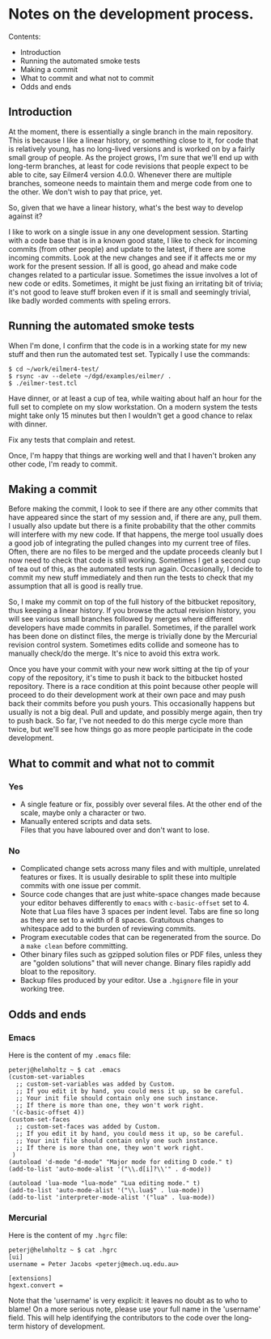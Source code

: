 # Notes on the development process.

Contents:

* Introduction
* Running the automated smoke tests
* Making a commit
* What to commit and what not to commit
* Odds and ends

## Introduction

At the moment, there is essentially a single branch in the main repository. 
This is because I like a linear history, or something close to it, 
for code that is relatively young, has no long-lived versions and 
is worked on by a fairly small group of people. 
As the project grows, I'm sure that we'll end up with long-term branches, 
at least for code revisions that people expect to be able to cite, 
say Eilmer4 version 4.0.0. 
Whenever there are multiple branches, someone needs to maintain them 
and merge code from one to the other. 
We don't wish to pay that price, yet.

So, given that we have a linear history, 
what's the best way to develop against it?

I like to work on a single issue in any one development session. 
Starting with a code base that is in a known good state, 
I like to check for incoming commits (from other people) and 
update to the latest, if there are some incoming commits. 
Look at the new changes and see if it affects me or my work 
for the present session. 
If all is good, go ahead and make code changes 
related to a particular issue. 
Sometimes the issue involves a lot of new code or edits. 
Sometimes, it might be just fixing an irritating bit of trivia; 
it's not good to leave stuff broken even if it is small and 
seemingly trivial, like badly worded comments with speling errors.

## Running the automated smoke tests

When I'm done, I confirm that the code is in a working state 
for my new stuff and then run the automated test set. 
Typically I use the commands:

    $ cd ~/work/eilmer4-test/
    $ rsync -av --delete ~/dgd/examples/eilmer/ .
    $ ./eilmer-test.tcl

Have dinner, or at least a cup of tea, while waiting about half an hour 
for the full set to complete on my slow workstation. 
On a modern system the tests might take only 15 minutes but 
then I wouldn't get a good chance to relax with dinner.

Fix any tests that complain and retest.

Once, I'm happy that things are working well and 
that I haven't broken any other code, I'm ready to commit.

## Making a commit

Before making the commit, I look to see if there are any other commits 
that have appeared since the start of my session and, 
if there are any, pull them.
I usually also update but there is a finite probability that 
the other commits will interfere with my new code.
If that happens, the merge tool usually does a good job 
of integrating the pulled changes into my current tree of files.
Often, there are no files to be merged and the update proceeds cleanly 
but I now need to check that code is still working.
Sometimes I get a second cup of tea out of this, 
as the automated tests run again.
Occasionally, I decide to commit my new stuff immediately and 
then run the tests to check that my assumption that all is good 
is really true.

So, I make my commit on top of the full history 
of the bitbucket repository, thus keeping a linear history.
If you browse the actual revision history, you will see 
various small branches followed by merges where 
different developers have made commits in parallel.
Sometimes, if the parallel work has been done on distinct files, 
the merge is trivially done by the Mercurial revision control system.
Sometimes edits collide and someone has to manually check/do the merge.
It's nice to avoid this extra work.

Once you have your commit with your new work sitting at the tip of your 
copy of the repository, it's time to push it back to 
the bitbucket hosted repository.
There is a race condition at this point because other people will 
proceed to do their development work at their own pace and 
may push back their commits before you push yours.
This occasionally happens but usually is not a big deal.
Pull and update, and possibly merge again, then try to push back.
So far, I've not needed to do this merge cycle more than twice, 
but we'll see how things go as more people participate in the code development.

## What to commit and what not to commit

### Yes

* A single feature or fix, possibly over several files.
At the other end of the scale, maybe only a character or two.
* Manually entered scripts and data sets.  
Files that you have laboured over and don't want to lose.

### No

* Complicated change sets across many files and with multiple, 
unrelated features or fixes.  It is usually desirable to split 
these into multiple commits with one issue per commit.
* Source code changes that are just white-space changes made because
your editor behaves differently to `emacs` with `c-basic-offset` set to 4.
Note that Lua files have 3 spaces per indent level.
Tabs are fine so long as they are set to a width of 8 spaces.
Gratuitous changes to whitespace add to the burden of reviewing commits.
* Program executable codes that can be regenerated from the source.
Do a `make clean` before committing.
* Other binary files such as gzipped solution files or PDF files,
unless they are "golden solutions" that will never change.
Binary files rapidly add bloat to the repository.
* Backup files produced by your editor.  Use a `.hgignore` file in your
working tree.

## Odds and ends

### Emacs
Here is the content of my `.emacs` file:

    peterj@helmholtz ~ $ cat .emacs
    (custom-set-variables
      ;; custom-set-variables was added by Custom.
      ;; If you edit it by hand, you could mess it up, so be careful.
      ;; Your init file should contain only one such instance.
      ;; If there is more than one, they won't work right.
     '(c-basic-offset 4))
    (custom-set-faces
      ;; custom-set-faces was added by Custom.
      ;; If you edit it by hand, you could mess it up, so be careful.
      ;; Your init file should contain only one such instance.
      ;; If there is more than one, they won't work right.
     )
    (autoload 'd-mode "d-mode" "Major mode for editing D code." t)
    (add-to-list 'auto-mode-alist '("\\.d[i]?\\'" . d-mode))
    
    (autoload 'lua-mode "lua-mode" "Lua editing mode." t)
    (add-to-list 'auto-mode-alist '("\\.lua$" . lua-mode))
    (add-to-list 'interpreter-mode-alist '("lua" . lua-mode))

### Mercurial

Here is the content of my `.hgrc` file:

    peterj@helmholtz ~ $ cat .hgrc 
    [ui]
    username = Peter Jacobs <peterj@mech.uq.edu.au>
    
    [extensions]
    hgext.convert =

Note that the 'username' is very explicit: it leaves no doubt as
to who to blame!
On a more serious note, please use your full name in the 'username' field.
This will help identifying the contributors to the code over 
the long-term history of development.


